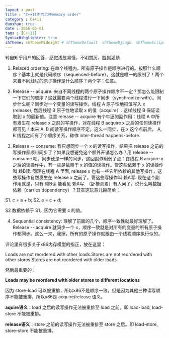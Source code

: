```yaml
---
layout : post
title : "C++11中的六种memory order"
category : C++11
duoshuo: true
date : 2016-03-01
tags : [C++11]
SyntaxHihglighter: true
shTheme: shThemeMidnight # shThemeDefault  shThemeDjango  shThemeEclipse  shThemeEmacs  shThemeFadeToGrey  shThemeMidnight  shThemeRDark
---
```


转自知乎用户的回答，感觉浅显易懂，不明觉厉，醍醐灌顶


<!-- more -->


1. Relaxed ordering: 在单个线程内，所有原子操作是顺序进行的。按照什么顺序？基本上就是代码顺序（sequenced-before）。这就是唯一的限制了！两个来自不同线程的原子操作是什么顺序？两个字：任意。

2. Release -- acquire: 来自不同线程的两个原子操作顺序不一定？那怎么能限制一下它们的顺序？这就需要两个线程进行一下同步（synchronize-with）。同步什么呢？同步对一个变量的读写操作。线程 A 原子性地把值写入 x (release), 然后线程 B 原子性地读取 x 的值（acquire）. 这样线程 B 保证读取到 x 的最新值。注意 release -- acquire 有个牛逼的副作用：线程 A 中所有发生在 release x 之前的写操作，对在线程 B acquire x 之后的任何读操作都可见！本来 A, B 间读写操作顺序不定。这么一同步，在 x 这个点前后， A, B 线程之间有了个顺序关系，称作 inter-thread happens-before.

3. Release -- consume: 我只想同步一个 x 的读写操作，结果把 release 之前的写操作都顺带同步了？如果我想避免这个额外开销怎么办？用 release -- consume 呗。同步还是一样的同步，这回副作用弱了点：在线程 B acquire x 之后的读操作中，有一些是依赖于 x 的值的读操作。管这些依赖于 x 的读操作叫 赖B读. 同理在线程 A 里面, release x 也有一些它所依赖的其他写操作，这些写操作自然发生在 release x 之前了。管这些写操作叫 赖A写. 现在这个副作用就是，只有 赖B读 能看见 赖A写. （卧槽真累）有人问了，说什么叫数据依赖（carries dependency）？其实这玩意儿巨简单：

S1. c = a + b;
S2. e = c + d;

S2 数据依赖于 S1，因为它需要 c 的值。

4. Sequential consistency: 理解了前面的几个，顺序一致性就最好理解了。Release -- acquire 就同步一个 x，顺序一致就是对所有的变量的所有原子操作都同步。这么一来，我擦，所有的原子操作就跟由一个线程顺序执行似的。

评论里有很多关于x86内存模型的指正，放在这里：

Loads are not reordered with other loads.Stores are not reordered with other stores.Stores are not reordered with older loads.

然后最重要的：

**Loads may be reordered with older stores to different locations**

因为 store-load 可以被重排，所以x86不是顺序一致。但是因为其他三种读写顺序不能被重排，所以x86是 acquire/release 语义。

**aquire语义**：load 之后的读写操作无法被重排至 load 之前。即 load-load, load-store 不能被重排。

**release语义**：store 之前的读写操作无法被重排至 store 之后。即 load-store, store-store 不能被重排。



